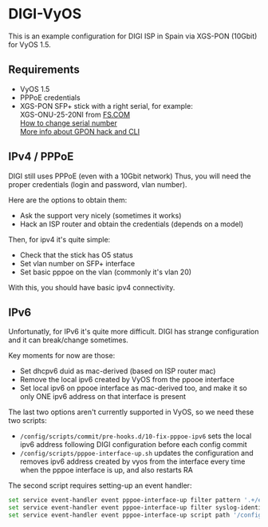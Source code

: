# DIGI-VyOS

This is an example configuration for DIGI ISP in Spain via XGS-PON (10Gbit) for VyOS 1.5.

## Requirements

- VyOS 1.5
- PPPoE credentials
- XGS-PON SFP+ stick with a right serial, for example: \
    XGS-ONU-25-20NI from [FS.COM](https://www.fs.com/en/products/185594.html) \
    [How to change serial number](https://github.com/rssor/fs_xgspon_mod) \
    [More info about GPON hack and CLI](https://hack-gpon.org/xgs/ont-fs-XGS-ONU-25-20NI/)

## IPv4 / PPPoE

DIGI still uses PPPoE (even with a 10Gbit network)
Thus, you will need the proper credentials (login and password, vlan number). 

Here are the options to obtain them:

- Ask the support very nicely (sometimes it works)
- Hack an ISP router and obtain the credentials (depends on a model)

Then, for ipv4 it's quite simple:

- Check that the stick has O5 status
- Set vlan number on SFP+ interface
- Set basic pppoe on the vlan (commonly it's vlan 20)

With this, you should have basic ipv4 connectivity.

## IPv6

Unfortunatly, for IPv6 it's quite more difficult.
DIGI has strange configuration and it can break/change sometimes.

Key moments for now are those:

- Set dhcpv6 duid as mac-derived (based on ISP router mac)
- Remove the local ipv6 created by VyOS from the ppooe interface
- Set local ipv6 on ppooe interface as mac-derived too, and make it so only ONE ipv6 address on that interface is present

The last two options aren't currently supported in VyOS, so we need these two scripts:

- `/config/scripts/commit/pre-hooks.d/10-fix-pppoe-ipv6` sets the local ipv6 address following DIGI configuration before each config commit
- `/config/scripts/pppoe-interface-up.sh` updates the configuration and removes ipv6 address created by vyos from the interface every time when the pppoe interface is up, and also restarts RA

The second script requires setting-up an event handler:

```bash
set service event-handler event pppoe-interface-up filter pattern '.+/etc/ppp/ip-up.+finished.+'
set service event-handler event pppoe-interface-up filter syslog-identifier 'pppd'
set service event-handler event pppoe-interface-up script path '/config/scripts/update-gre-ipsec.sh'
```

